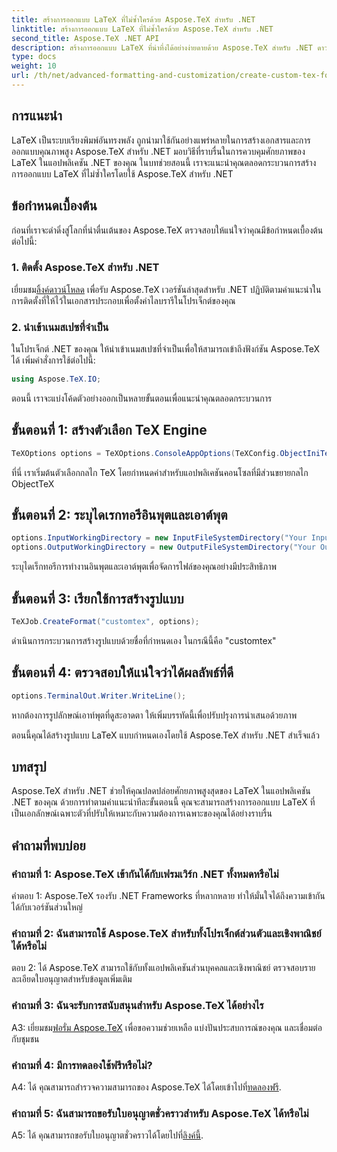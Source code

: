 ```yaml
---
title: สร้างการออกแบบ LaTeX ที่ไม่ซ้ำใครด้วย Aspose.TeX สำหรับ .NET
linktitle: สร้างการออกแบบ LaTeX ที่ไม่ซ้ำใครด้วย Aspose.TeX สำหรับ .NET
second_title: Aspose.TeX .NET API
description: สร้างการออกแบบ LaTeX ที่น่าทึ่งได้อย่างง่ายดายด้วย Aspose.TeX สำหรับ .NET ดาวน์โหลดตอนนี้เพื่อการบูรณาการอย่างราบรื่นในโครงการ .NET ของคุณ
type: docs
weight: 10
url: /th/net/advanced-formatting-and-customization/create-custom-tex-formats/
---
```

## การแนะนำ

LaTeX เป็นระบบเรียงพิมพ์อันทรงพลัง ถูกนำมาใช้กันอย่างแพร่หลายในการสร้างเอกสารและการออกแบบคุณภาพสูง Aspose.TeX สำหรับ .NET มอบวิธีที่ราบรื่นในการควบคุมศักยภาพของ LaTeX ในแอปพลิเคชัน .NET ของคุณ ในบทช่วยสอนนี้ เราจะแนะนำคุณตลอดกระบวนการสร้างการออกแบบ LaTeX ที่ไม่ซ้ำใครโดยใช้ Aspose.TeX สำหรับ .NET

## ข้อกำหนดเบื้องต้น

ก่อนที่เราจะดำดิ่งสู่โลกที่น่าตื่นเต้นของ Aspose.TeX ตรวจสอบให้แน่ใจว่าคุณมีข้อกำหนดเบื้องต้นต่อไปนี้:

### 1. ติดตั้ง Aspose.TeX สำหรับ .NET

 เยี่ยมชม[ลิ้งค์ดาวน์โหลด](https://releases.aspose.com/tex/net/) เพื่อรับ Aspose.TeX เวอร์ชันล่าสุดสำหรับ .NET ปฏิบัติตามคำแนะนำในการติดตั้งที่ให้ไว้ในเอกสารประกอบเพื่อตั้งค่าไลบรารีในโปรเจ็กต์ของคุณ

### 2. นำเข้าเนมสเปซที่จำเป็น

ในโปรเจ็กต์ .NET ของคุณ ให้นำเข้าเนมสเปซที่จำเป็นเพื่อให้สามารถเข้าถึงฟังก์ชัน Aspose.TeX ได้ เพิ่มคำสั่งการใช้ต่อไปนี้:

```csharp
using Aspose.TeX.IO;
```

ตอนนี้ เราจะแบ่งโค้ดตัวอย่างออกเป็นหลายขั้นตอนเพื่อแนะนำคุณตลอดกระบวนการ

## ขั้นตอนที่ 1: สร้างตัวเลือก TeX Engine

```csharp
TeXOptions options = TeXOptions.ConsoleAppOptions(TeXConfig.ObjectIniTeX);
```

ที่นี่ เราเริ่มต้นตัวเลือกกลไก TeX โดยกำหนดค่าสำหรับแอปพลิเคชันคอนโซลที่มีส่วนขยายกลไก ObjectTeX

## ขั้นตอนที่ 2: ระบุไดเรกทอรีอินพุตและเอาต์พุต

```csharp
options.InputWorkingDirectory = new InputFileSystemDirectory("Your Input Directory");
options.OutputWorkingDirectory = new OutputFileSystemDirectory("Your Output Directory");
```

ระบุไดเร็กทอรีการทำงานอินพุตและเอาต์พุตเพื่อจัดการไฟล์ของคุณอย่างมีประสิทธิภาพ

## ขั้นตอนที่ 3: เรียกใช้การสร้างรูปแบบ

```csharp
TeXJob.CreateFormat("customtex", options);
```

ดำเนินการกระบวนการสร้างรูปแบบด้วยชื่อที่กำหนดเอง ในกรณีนี้คือ "customtex"

## ขั้นตอนที่ 4: ตรวจสอบให้แน่ใจว่าได้ผลลัพธ์ที่ดี

```csharp
options.TerminalOut.Writer.WriteLine();
```

หากต้องการรูปลักษณ์เอาท์พุตที่ดูสะอาดตา ให้เพิ่มบรรทัดนี้เพื่อปรับปรุงการนำเสนอด้วยภาพ

ตอนนี้คุณได้สร้างรูปแบบ LaTeX แบบกำหนดเองโดยใช้ Aspose.TeX สำหรับ .NET สำเร็จแล้ว

## บทสรุป

Aspose.TeX สำหรับ .NET ช่วยให้คุณปลดปล่อยศักยภาพสูงสุดของ LaTeX ในแอปพลิเคชัน .NET ของคุณ ด้วยการทำตามคำแนะนำทีละขั้นตอนนี้ คุณจะสามารถสร้างการออกแบบ LaTeX ที่เป็นเอกลักษณ์เฉพาะตัวที่ปรับให้เหมาะกับความต้องการเฉพาะของคุณได้อย่างราบรื่น

## คำถามที่พบบ่อย

### คำถามที่ 1: Aspose.TeX เข้ากันได้กับเฟรมเวิร์ก .NET ทั้งหมดหรือไม่

คำตอบ 1: Aspose.TeX รองรับ .NET Frameworks ที่หลากหลาย ทำให้มั่นใจได้ถึงความเข้ากันได้กับเวอร์ชันส่วนใหญ่

### คำถามที่ 2: ฉันสามารถใช้ Aspose.TeX สำหรับทั้งโปรเจ็กต์ส่วนตัวและเชิงพาณิชย์ได้หรือไม่

ตอบ 2: ได้ Aspose.TeX สามารถใช้กับทั้งแอปพลิเคชันส่วนบุคคลและเชิงพาณิชย์ ตรวจสอบรายละเอียดใบอนุญาตสำหรับข้อมูลเพิ่มเติม

### คำถามที่ 3: ฉันจะรับการสนับสนุนสำหรับ Aspose.TeX ได้อย่างไร

 A3: เยี่ยมชม[ฟอรั่ม Aspose.TeX](https://forum.aspose.com/c/tex/47) เพื่อขอความช่วยเหลือ แบ่งปันประสบการณ์ของคุณ และเชื่อมต่อกับชุมชน

### คำถามที่ 4: มีการทดลองใช้ฟรีหรือไม่?

 A4: ได้ คุณสามารถสำรวจความสามารถของ Aspose.TeX ได้โดยเข้าไปที่[ทดลองฟรี](https://releases.aspose.com/).

### คำถามที่ 5: ฉันสามารถขอรับใบอนุญาตชั่วคราวสำหรับ Aspose.TeX ได้หรือไม่

 A5: ได้ คุณสามารถขอรับใบอนุญาตชั่วคราวได้โดยไปที่[ลิงค์นี้](https://purchase.aspose.com/temporary-license/).